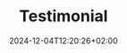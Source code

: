 ---
title: 'Testimonial'
date: 2024-12-04T12:20:26+02:00
draft: false
type: testimonial
layout: testimonial
---